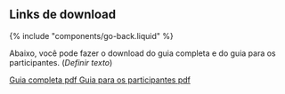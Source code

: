 ## Links de download
{% include "components/go-back.liquid" %}

Abaixo, você pode fazer o download do guia completa e do guia para os participantes. (*Definir texto*)

<section class="section">
    <div class="buttons">
        <a href="#" class="btn btn-download" download>
            <span class="text">Guia completa</span>
            <span class="text-size-small meta-text-color ext">pdf</span>
        </a>
        <a href="#" class="btn btn-download" download>
            <span class="text">Guia para os participantes</span>
            <span class="text-size-small meta-text-color ext">pdf</span>
        </a>
    </div>
</section>


